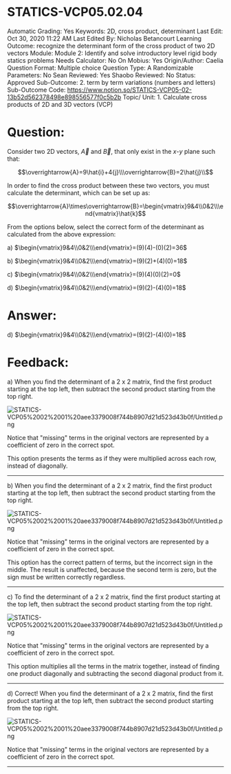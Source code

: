 # STATICS-VCP05.02.04

Automatic Grading: Yes
Keywords: 2D, cross product, determinant
Last Edit: Oct 30, 2020 11:22 AM
Last Edited By: Nicholas Betancourt
Learning Outcome: recognize the determinant form of the cross product of two 2D vectors
Module: Module 2: Identify and solve introductory level rigid body statics problems
Needs Calculator: No
On Mobius: Yes
Origin/Author: Caelia
Question Format: Multiple choice
Question Type: A
Randomizable Parameters: No
Sean Reviewed: Yes
Shaobo Reviewed: No
Status: Approved
Sub-Outcome: 2. term by term variations (numbers and letters)
Sub-Outcome Code: https://www.notion.so/STATICS-VCP05-02-13b52d562378498e898556577f0c5b2b
Topic/ Unit: 1. Calculate cross products of 2D and 3D vectors (VCP)

# Question:

Consider two 2D vectors, $\overrightarrow{A}$ and $\overrightarrow{B}$, that only exist in the $x$-$y$ plane such that:

$$\overrightarrow{A}=9\hat{i}+4{j}\\\overrightarrow{B}=2\hat{j}\\$$

In order to find the cross product between these two vectors, you must calculate the determinant, which can be set up as:

$$\overrightarrow{A}\times\overrightarrow{B}=\begin{vmatrix}9&4\\0&2\\\end{vmatrix}\hat{k}$$

From the options below, select the correct form of the determinant as calculated from the above expression:

a) $\begin{vmatrix}9&4\\0&2\\\end{vmatrix}=(9)(4)-(0)(2)=36$

b) $\begin{vmatrix}9&4\\0&2\\\end{vmatrix}=(9)(2)+(4)(0)=18$

c) $\begin{vmatrix}9&4\\0&2\\\end{vmatrix}=(9)(4)(0)(2)=0$

d) $\begin{vmatrix}9&4\\0&2\\\end{vmatrix}=(9)(2)-(4)(0)=18$

# Answer:

d) $\begin{vmatrix}9&4\\0&2\\\end{vmatrix}=(9)(2)-(4)(0)=18$

# Feedback:

a) When you find the determinant of a 2 x 2 matrix, find the first product starting at the top left, then subtract the second product starting from the top right. 

![STATICS-VCP05%2002%2001%20aee3379008f744b8907d21d523d43b0f/Untitled.png](STATICS-VCP05%2002%2001%20aee3379008f744b8907d21d523d43b0f/Untitled.png)

Notice that "missing" terms in the original vectors are represented by a coefficient of zero in the correct spot. 

This option presents the terms as if they were multiplied across each row, instead of diagonally. 

---

b) When you find the determinant of a 2 x 2 matrix, find the first product starting at the top left, then subtract the second product starting from the top right. 

![STATICS-VCP05%2002%2001%20aee3379008f744b8907d21d523d43b0f/Untitled.png](STATICS-VCP05%2002%2001%20aee3379008f744b8907d21d523d43b0f/Untitled.png)

Notice that "missing" terms in the original vectors are represented by a coefficient of zero in the correct spot. 

This option has the correct pattern of terms, but the incorrect sign in the middle. The result is unaffected, because the second term is zero, but the sign must be written correctly regardless. 

---

c) To find the determinant of a 2 x 2 matrix, find the first product starting at the top left, then subtract the second product starting from the top right. 

![STATICS-VCP05%2002%2001%20aee3379008f744b8907d21d523d43b0f/Untitled.png](STATICS-VCP05%2002%2001%20aee3379008f744b8907d21d523d43b0f/Untitled.png)

Notice that "missing" terms in the original vectors are represented by a coefficient of zero in the correct spot. 

This option multiplies all the terms in the matrix together, instead of finding one product diagonally and subtracting the second diagonal product from it. 

---

d) Correct! When you find the determinant of a 2 x 2 matrix, find the first product starting at the top left, then subtract the second product starting from the top right. 

![STATICS-VCP05%2002%2001%20aee3379008f744b8907d21d523d43b0f/Untitled.png](STATICS-VCP05%2002%2001%20aee3379008f744b8907d21d523d43b0f/Untitled.png)

Notice that "missing" terms in the original vectors are represented by a coefficient of zero in the correct spot. 

---